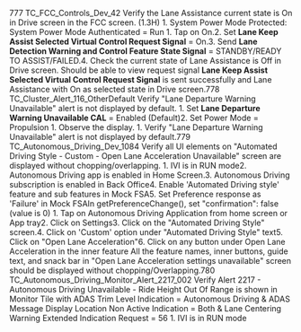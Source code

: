777 TC_FCC_Controls_Dev_42 Verify the Lane Assistance current state is On in Drive screen in the FCC screen. (1.3H) 1. System Power Mode Protected: System Power Mode Authenticated = Run 1. Tap on On.2. Set **Lane Keep Assist Selected Virtual Control Request Signal** = On.3. Send **Lane Detection Warning and Control Feature State Signal** = STANDBY/READY TO ASSIST/FAILED.4. Check the current state of Lane Assistance is Off in Drive screen. Should be able to view request signal **Lane Keep Assist Selected Virtual Control Request Signal** is sent successfully and Lane Assistance with On as selected state in Drive screen.778 TC_Cluster_Alert_116_OtherDefault Verify "Lane Departure Warning Unavailable" alert is not displayed by default. 1. Set **Lane Departure Warning Unavailable CAL** = Enabled (Default)2. Set Power Mode = Propulsion 1. Observe the display. 1. Verify "Lane Departure Warning Unavailable" alert is not displayed by default.779 TC_Autonomous_Driving_Dev_1084 Verify all UI elements on "Automated Driving Style - Custom - Open Lane Acceleration Unavailable" screen are displayed without chopping/overlapping. 1. IVI is in RUN mode2. Autonomous Driving app is enabled in Home Screen.3. Autonomous Driving subscription is enabled in Back Office4. Enable 'Automated Driving style' feature and sub features in Mock FSA5. Set Preference response as 'Failure' in Mock FSAIn getPreferenceChange(), set "confirmation": false (value is 0) 1. Tap on Autonomous Driving Application from home screen or App tray2. Click on Settings3. Click on the "Automated Driving Style" screen.4. Click on 'Custom' option under "Automated Driving Style" text5. Click on "Open Lane Acceleration"6. Click on any button under Open Lane Acceleration in the inner feature All the feature names, inner buttons, guide text, and snack bar in "Open Lane Acceleration settings unavailable" screen should be displayed without chopping/Overlapping.780 TC_Autonomous_Driving_Monitor_Alert_2217_002 Verify Alert 2217 - Autonomous Driving Unavailable - Ride Height Out Of Range is shown in Monitor Tile with ADAS Trim Level Indication = Autonomous Driving & ADAS Message Display Location Non Active Indication = Both & Lane Centering Warning Extended Indication Request = 56 1. IVI is in RUN mode